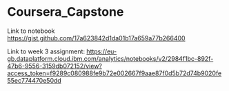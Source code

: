 # Coursera_Capstone
Link to notebook https://gist.github.com/17a623842d1da01b17a659a77b266400

Link to week 3 assignment: https://eu-gb.dataplatform.cloud.ibm.com/analytics/notebooks/v2/2984f1bc-892f-47b6-9556-3159db072152/view?access_token=f9289c080988fe9b72e002667f9aae87f0d5b72d74b9020fe55ec774470e50dd




